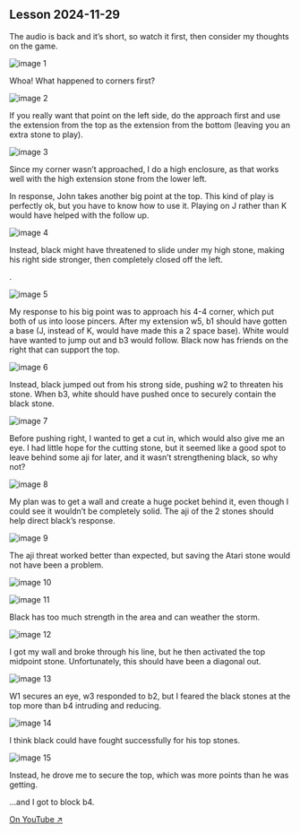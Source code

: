 
## Lesson 2024-11-29

The audio is back and it’s short, so watch it first, then consider my thoughts on the game.

![image 1](images/l20241129/igo1.jpg)

Whoa!  What happened to corners first?

![image 2](images/l20241129/igo2.jpg)

If you really want that point on the left side, do the approach first and use the extension from the top as the extension from the bottom (leaving you an extra stone to play).

![image 3](images/l20241129/igo3.jpg)

Since my corner wasn’t approached, I do a high enclosure, as that works well with the high extension stone from the lower left.

In response, John takes another big point at the top.  This kind of play is perfectly ok, but you have to know how to use it.  Playing on J rather than K would have helped with the follow up.

![image 4](images/l20241129/igo4.jpg)

Instead, black might have threatened to slide under my high stone, making his right side stronger, then completely closed off the left.

.

![image 5](images/l20241129/igo5.jpg)

My response to his big point was to approach his 4-4 corner, which put both of us into loose pincers.  After my extension w5, b1 should have gotten a base (J, instead of K, would have made this a 2 space base).  White would have wanted to jump out and b3 would follow.  Black now has friends on the right that can support the top.

![image 6](images/l20241129/igo6.jpg)

Instead, black jumped out from his strong side, pushing w2 to threaten his stone.  When b3, white should have pushed once to securely contain the black stone.

![image 7](images/l20241129/igo7.jpg)

Before pushing right, I wanted to get a cut in, which would also give me an eye.  I had little hope for the cutting stone, but it seemed like a good spot to leave behind some aji for later, and it wasn’t strengthening black, so why not?

![image 8](images/l20241129/igo8.jpg)

My plan was to get a wall and create a huge pocket behind it, even though I could see it wouldn’t be completely solid.  The aji of the 2 stones should help direct black’s response.

![image 9](images/l20241129/igo9.jpg)

The aji threat worked better than expected, but saving the Atari stone would not have been a problem.

![image 10](images/l20241129/igo10.jpg)

![image 11](images/l20241129/igo11.jpg)

Black has too much strength in the area and can weather the storm.

![image 12](images/l20241129/igo12.jpg)

I got my wall and broke through his line, but he then activated the top midpoint stone.  Unfortunately, this should have been a diagonal out.

![image 13](images/l20241129/igo13.jpg)

W1 secures an eye, w3 responded to b2, but I feared the black stones at the top more than b4 intruding and reducing.

![image 14](images/l20241129/igo14.jpg)

I think black could have fought successfully for his top stones.

![image 15](images/l20241129/igo15.jpg)

Instead, he drove me to secure the top, which was more points than he was getting.

…and I got to block b4.


[On YouTube ↗](https://www.youtube.com/watch?v=vcNPBanN4xk)

